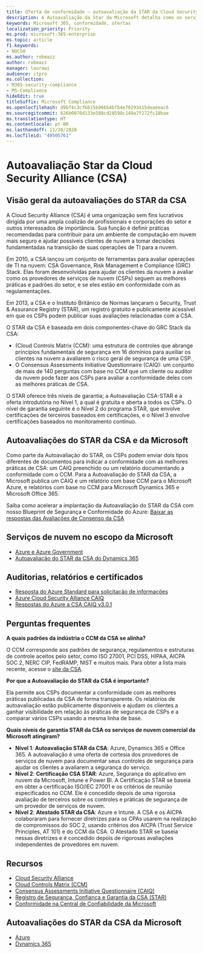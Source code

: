 ```yaml
---
title: Oferta de conformidade – autoavaliação da STAR da Cloud Security Alliance (CSA)
description: A Autoavaliação da Star da Microsoft detalha como os serviços na nuvem atendem os requisitos da Cloud Security Alliance.
keywords: Microsoft 365, conformidade, ofertas
localization_priority: Priority
ms.prod: microsoft-365-enterprise
ms.topic: article
f1.keywords:
- NOCSH
ms.author: robmazz
author: robmazz
manager: laurawi
audience: itpro
ms.collection:
- M365-security-compliance
- MS-Compliance
hideEdit: true
titleSuffix: Microsoft Compliance
ms.openlocfilehash: d9bf4c3cf6615b966b4bfb4e70293415deaeeac6
ms.sourcegitcommit: 626b0076d133e588cd28598c149a7f272fc18bae
ms.translationtype: HT
ms.contentlocale: pt-BR
ms.lasthandoff: 11/30/2020
ms.locfileid: "49505761"
---
```

# <a name="cloud-security-alliance-csa-star-self-assessment"></a>Autoavaliação Star da Cloud Security Alliance (CSA)

## <a name="csa-star-self-assessment-overview"></a>Visão geral da autoavaliações do STAR da CSA

A Cloud Security Alliance (CSA) é uma organização sem fins lucrativos dirigida por uma ampla coalizão de profissionais e corporações do setor e outros interessados de importância. Sua função é definir práticas recomendadas para contribuir para um ambiente de computação em nuvem mais seguro e ajudar possíveis clientes de nuvem a tomar decisões fundamentadas na transição de suas operações de TI para a nuvem.  
  
Em 2010, a CSA lançou um conjunto de ferramentas para avaliar operações de TI na nuvem: CSA Governance, Risk Management e Compliance (GRC) Stack. Elas foram desenvolvidas para ajudar os clientes da nuvem a avaliar como os provedores de serviços de nuvem (CSPs) seguem as melhores práticas e padrões do setor, e se eles estão em conformidade com as regulamentações.  
  
Em 2013, a CSA e o Instituto Britânico de Normas lançaram o Security, Trust & Assurance Registry (STAR), um registro gratuito e publicamente acessível em que os CSPs podem publicar suas avaliações relacionadas com a CSA.  
  
O STAR da CSA é baseada em dois componentes-chave do GRC Stack da CSA:

- (Cloud Controls Matrix (CCM): uma estrutura de controles que abrange princípios fundamentais de segurança em 16 domínios para auxiliar os clientes na nuvem a avaliarem o risco geral de segurança de uma CSP.
- O Consensus Assessments Initiative Questionnaire (CAIQ): um conjunto de mais de 140 perguntas com base no CCM que um cliente ou auditor da nuvem pode fazer aos CSPs para avaliar a conformidade deles com as melhores práticas de CSA.

O STAR oferece três níveis de garantia; a Autoavaliação CSA-STAR é a oferta introdutória no Nível 1, a qual é gratuita e aberta a todos os CSPs. O nível de garantia seguinte é o Nível 2 do programa STAR, que envolve certificações de terceiros baseados em certificações, e o Nível 3 envolve certificações baseados no monitoramento contínuo.

## <a name="microsoft-and-csa-star-self-assessment"></a>Autoavaliações do STAR da CSA e da Microsoft

Como parte da Autoavaliação do STAR, os CSPs podem enviar dois tipos diferentes de documentos para indicar a conformidade com as melhores práticas de CSA: um CAIQ preenchido ou um relatório documentando a conformidade com o CCM. Para a Autoavaliação do STAR da CSA, a Microsoft publica um CAIQ e um relatório com base CCM para o Microsoft Azure, e relatórios com base no CCM para Microsoft Dynamics 365 e Microsoft Office 365.  

Saiba como acelerar a implantação da Autoavaliação do STAR da CSA com nosso Blueprint de Segurança e Conformidade do Azure: [Baixar as respostas das Avaliações de Consenso da CSA](https://gallery.technet.microsoft.com/Azure-Responses-to-CSA-46034a11)

## <a name="microsoft-in-scope-cloud-services"></a>Serviços de nuvem no escopo da Microsoft

- [Azure e Azure Government](https://gallery.technet.microsoft.com/Overview-of-Azure-c1be3942)
- [Autoavaliação do STAR da CSA do Dynamics 365](https://cloudsecurityalliance.org/star/registry/microsoft/)

## <a name="audits-reports-and-certificates"></a>Auditorias, relatórios e certificados

- [Resposta do Azure Standard para solicitação de informações](https://servicetrust.microsoft.com/ViewPage/TrustDocuments?command=Download&downloadType=Document&downloadId=f7ca8423-1bc5-4be0-bff8-b6056f87c134&docTab=6d000410-c9e9-11e7-9a91-892aae8839ad_FAQ%20and%20White%20Papers)
- [Azure Cloud Security Alliance CAIQ](https://servicetrust.microsoft.com/ViewPage/TrustDocumentsV3?command=Download&downloadType=Document&downloadId=a966a424-ecfd-4de2-9739-b08aee2d3ca0&tab=7f51cb60-3d6c-11e9-b2af-7bb9f5d2d913&docTab=7f51cb60-3d6c-11e9-b2af-7bb9f5d2d913_Compliance_Guides)
- [Respostas do Azure a CSA CAIQ v3.0.1](https://gallery.technet.microsoft.com/Azure-Responses-to-CSA-46034a11)

## <a name="frequently-asked-questions"></a>Perguntas frequentes

**A quais padrões da indústria o CCM da CSA se alinha?**

O CCM corresponde aos padrões de segurança, regulamentos e estruturas de controle aceitos pelo setor, como ISO 27001, PCI DSS, HIPAA, AICPA SOC 2, NERC CIP, FedRAMP, NIST e muitos mais. Para obter a lista mais recente, acesse o [site da CSA](https://cloudsecurityalliance.org/).

**Por que a Autoavaliação do STAR da CSA é importante?**

Ela permite aos CSPs documentar a conformidade com as melhores práticas publicadas da CSA de forma transparente. Os relatórios de autoavaliação estão publicamente disponíveis e ajudam os clientes a ganhar visibilidade em relação às práticas de segurança de CSPs e a comparar vários CSPs usando a mesma linha de base.

**Quais níveis de garantia STAR da CSA os serviços de nuvem comercial da Microsoft atingiram?**

- **Nível 1**: **Autoavaliação STAR da CSA**: Azure, Dynamics 365 e Office 365. A autoavaliação é uma oferta de cortesia dos provedores de serviços de nuvem para documentar seus controles de segurança para ajudar os clientes a avaliarem a segurança do serviço.
- **Nível 2**: **Certificação CSA STAR**: Azure, Segurança do aplicativo em nuvem da Microsoft, Intune e Power BI. A Certificação STAR se baseia em obter a certificação ISO/IEC 27001 e os critérios de reunião especificados no CCM. Ele é concedido depois de uma rigorosa avaliação de terceiros sobre os controles e práticas de segurança de um provedor de serviços de nuvem.
- **Nível 2**: **Atestado STAR da CSA**: Azure e Intune. A CSA e os AICPA colaboraram para fornecer diretrizes para os CPAs usarem na realização de compromissos do SOC 2, usando critérios dos AICPA (Trust Service Principles, AT 101) e do CCM da CSA. O Atestado STAR se baseia nessas diretrizes e é concedido depois de rigorosas avaliações independentes de provedores em nuvem.

## <a name="resources"></a>Recursos

- [Cloud Security Alliance](https://cloudsecurityalliance.org/)
- [Cloud Controls Matrix (CCM)](https://cloudsecurityalliance.org/group/cloud-controls-matrix/)
- [Consensus Assessments Initiative Questionnaire (CAIQ)](https://cloudsecurityalliance.org/group/consensus-assessments/)
- [Registro de Segurança, Confiança e Garantia da CSA (STAR)](https://cloudsecurityalliance.org/star/)
- [Conformidade na Central de Confiabilidade da Microsoft](https://www.microsoft.com/trust-center/compliance/compliance-overview)

## <a name="microsoft-csa-star-self-assessments"></a>Autoavaliações do STAR da CSA da Microsoft

- [Azure](https://aka.ms/Azure_STAR)
- [Dynamics 365](https://aka.ms/DynamicsCRM_Online_STAR)
